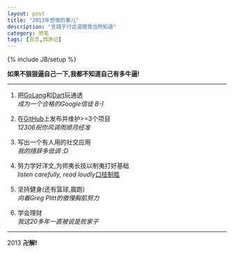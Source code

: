 ```yaml
---
layout: post
title: "2013年想做的事儿"
description: "言践于行这道理我当然知道"
category: 愤笔
tags: [吾念,西游记]
---
```

{% include JB/setup %}

**如果不狠狠逼自己一下,我都不知道自己有多牛逼!**  

---------
1. 把[GoLang](www.golang.org)和[Dart](www.dartlang.org)玩通透  
*成为一个合格的Google信徒 B-)*

2. 在[GitHub](www.github.com)上发布并维护>=3个项目  
*12306祝你风调雨顺月经准*

3. 写出一个有人用的社交应用  
*我的措辞多低调 :D*

4. 努力学好洋文,为师夷长技以制夷打好基础  
*listen carefully, read loudly*[口技制胜](http://translate.google.com.hk/?hl=zh-TW&tab=wT#zh-CN/de/pv%20zk%20bschk%20pv%20zk%20pv%20bschk%20zk%20pv%20zk%20bschk%20pv%20zk%20pv%20bschk%20zk%20bschk%20pv%20bschk%20bschk%20pv%20kkkkkkkk%20bschk%20bschk%20bschk%20p%20zk%20bschk%20pv%20zk%20pv%20bschk%20zk%20p%20zk%20bsc%20bschk%20pv%20zk%20bschk%20p%20zk%20pv%20bschk%20zk%20pv%20zk%20zk%20bschk%20bschk%20bschk%20bschk%20bschk)

5. 坚持健身(还有篮球,晨跑)  
*向着Greg Plitt的傲慢胸肌努力*

6. 学会理财  
*我这20多年一直被说是败家子*

***

2013 **卍解!**



